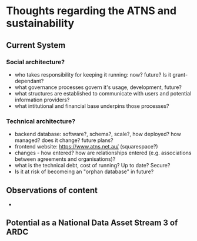 # Thoughts regarding the ATNS and sustainability

## Current System

### Social architecture?

  * who takes responsibility for keeping it running: now? future? Is it grant-dependant?
  * what governance processes govern it's usage, development, future?
  * what structures are established to communicate with users and potential information providers?
  * what intitutional and financial base underpins those processes?

### Technical architecture?

  * backend database: software?, schema?, scale?, how deployed? how managed? does it change? future plans?
  * frontend website: https://www.atns.net.au/ (squarespace?)
  * changes - how entered? how are relationships entered (e.g. associations between agreements and organisations)?
  * what is the technical debt, cost of running? Up to date? Secure? 
  * Is it at risk of becomeing an "orphan database" in future?

## Observations of content

  * 
   
## Potential as a National Data Asset Stream 3 of ARDC
